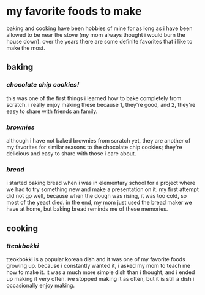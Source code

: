 # my favorite foods to make
baking and cooking have been hobbies of mine for as long as i have been allowed to be near the stove (my mom always thought i would burn the house down). over the years there are some definite favorites that i like to make the most.

## baking

### _chocolate chip cookies!_
this was one of the first things i learned how to bake completely from scratch. i really enjoy making these because 1, they're good, and 2, they're easy to share with friends an family.

### _brownies_
although i have not baked brownies from scratch yet, they are another of my favorites for similar reasons to the chocolate chip cookies; they're delicious and easy to share with those i care about.

### _bread_ 
i started baking bread when i was in elementary school for a project where we had to try something new and make a presentation on it. my first attempt did not go well, because when the dough was rising, it was too cold, so most of the yeast died. in the end, my mom just used the bread maker we have at home, but baking bread reminds me of these memories.

## cooking

### _tteokbokki_
tteokbokki is a popular korean dish and it was one of my favorite foods growing up. because i constantly wanted it, i asked my mom to teach me how to make it. it was a much more simple dish than i thought, and i ended up making it very often. ive stopped making it as often, but it is still a dish i occasionally enjoy making. 

